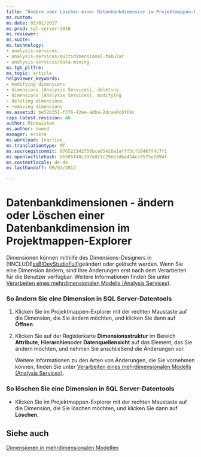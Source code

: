 ```yaml
---
title: "Ändern oder Löschen einer Datenbankdimension im Projektmappen-Explorer | Microsoft Docs"
ms.custom: 
ms.date: 03/01/2017
ms.prod: sql-server-2016
ms.reviewer: 
ms.suite: 
ms.technology:
- analysis-services
- analysis-services/multidimensional-tabular
- analysis-services/data-mining
ms.tgt_pltfrm: 
ms.topic: article
helpviewer_keywords:
- modifying dimensions
- dimensions [Analysis Services], deleting
- dimensions [Analysis Services], modifying
- deleting dimensions
- removing dimensions
ms.assetid: be52b351-f376-42ee-adba-2dcaa0c0f69c
caps.latest.revision: 40
author: Minewiskan
ms.author: owend
manager: erikre
ms.workload: Inactive
ms.translationtype: MT
ms.sourcegitcommit: 876522142756bca05416a1afff3cf10467f4c7f1
ms.openlocfilehash: b6505f48c397e021c29eb3dba454cc0575e2d94f
ms.contentlocale: de-de
ms.lasthandoff: 09/01/2017

---
```

# <a name="database-dimensions---modify-or-delete-a-database-dimension-in-solution-explorer"></a>Datenbankdimensionen - ändern oder Löschen einer Datenbankdimension im Projektmappen-Explorer
  Dimensionen können mithilfe des Dimensions-Designers in [!INCLUDE[ssBIDevStudioFull](../../includes/ssbidevstudiofull-md.md)]geändert oder gelöscht werden. Wenn Sie eine Dimension ändern, sind Ihre Änderungen erst nach dem Verarbeiten für die Benutzer verfügbar. Weitere Informationen finden Sie unter [Verarbeiten eines mehrdimensionalen Modells &#40;Analysis Services&#41;](../../analysis-services/multidimensional-models/processing-a-multidimensional-model-analysis-services.md).  
  
### <a name="to-modify-a-dimension-in-sql-server-data-tools"></a>So ändern Sie eine Dimension in SQL Server-Datentools  
  
1.  Klicken Sie im Projektmappen-Explorer mit der rechten Maustaste auf die Dimension, die Sie ändern möchten, und klicken Sie dann auf **Öffnen**.  
  
2.  Klicken Sie auf der Registerkarte **Dimensionsstruktur** im Bereich **Attribute**, **Hierarchien**oder **Datenquellensicht** auf das Element, das Sie ändern möchten, und nehmen Sie anschließend die Änderungen vor.  
  
     Weitere Informationen zu den Arten von Änderungen, die Sie vornehmen können, finden Sie unter [Verarbeiten eines mehrdimensionalen Modells &#40;Analysis Services&#41;](../../analysis-services/multidimensional-models/processing-a-multidimensional-model-analysis-services.md).  
  
### <a name="to-delete-a-dimension-in-sql-server-data-tools"></a>So löschen Sie eine Dimension in SQL Server-Datentools  
  
-   Klicken Sie im Projektmappen-Explorer mit der rechten Maustaste auf die Dimension, die Sie löschen möchten, und klicken Sie dann auf **Löschen**.  
  
## <a name="see-also"></a>Siehe auch  
 [Dimensionen in mehrdimensionalen Modellen](../../analysis-services/multidimensional-models/dimensions-in-multidimensional-models.md)  
  
  

